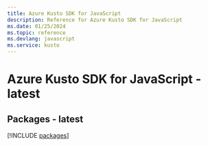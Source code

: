 ```yaml
---
title: Azure Kusto SDK for JavaScript
description: Reference for Azure Kusto SDK for JavaScript
ms.date: 01/25/2024
ms.topic: reference
ms.devlang: javascript
ms.service: kusto
---
```

# Azure Kusto SDK for JavaScript - latest
## Packages - latest
[!INCLUDE [packages](kusto-index.md)]